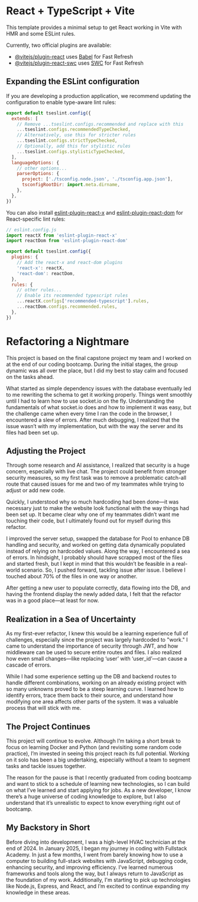 # React + TypeScript + Vite

This template provides a minimal setup to get React working in Vite with HMR and some ESLint rules.

Currently, two official plugins are available:

- [@vitejs/plugin-react](https://github.com/vitejs/vite-plugin-react/blob/main/packages/plugin-react) uses [Babel](https://babeljs.io/) for Fast Refresh
- [@vitejs/plugin-react-swc](https://github.com/vitejs/vite-plugin-react/blob/main/packages/plugin-react-swc) uses [SWC](https://swc.rs/) for Fast Refresh

## Expanding the ESLint configuration

If you are developing a production application, we recommend updating the configuration to enable type-aware lint rules:

```js
export default tseslint.config({
  extends: [
    // Remove ...tseslint.configs.recommended and replace with this
    ...tseslint.configs.recommendedTypeChecked,
    // Alternatively, use this for stricter rules
    ...tseslint.configs.strictTypeChecked,
    // Optionally, add this for stylistic rules
    ...tseslint.configs.stylisticTypeChecked,
  ],
  languageOptions: {
    // other options...
    parserOptions: {
      project: ['./tsconfig.node.json', './tsconfig.app.json'],
      tsconfigRootDir: import.meta.dirname,
    },
  },
})
```

You can also install [eslint-plugin-react-x](https://github.com/Rel1cx/eslint-react/tree/main/packages/plugins/eslint-plugin-react-x) and [eslint-plugin-react-dom](https://github.com/Rel1cx/eslint-react/tree/main/packages/plugins/eslint-plugin-react-dom) for React-specific lint rules:

```js
// eslint.config.js
import reactX from 'eslint-plugin-react-x'
import reactDom from 'eslint-plugin-react-dom'

export default tseslint.config({
  plugins: {
    // Add the react-x and react-dom plugins
    'react-x': reactX,
    'react-dom': reactDom,
  },
  rules: {
    // other rules...
    // Enable its recommended typescript rules
    ...reactX.configs['recommended-typescript'].rules,
    ...reactDom.configs.recommended.rules,
  },
})
```



# Refactoring a Nightmare
This project is based on the final capstone project my team and I worked on at the end of our coding bootcamp. During the initial stages, the group dynamic was all over the place, but I did my best to stay calm and focused on the tasks ahead.

What started as simple dependency issues with the database eventually led to me rewriting the schema to get it working properly. Things went smoothly until I had to learn how to use socket.io on the fly. Understanding the fundamentals of what socket.io does and how to implement it was easy, but the challenge came when every time I ran the code in the browser, I encountered a slew of errors. After much debugging, I realized that the issue wasn’t with my implementation, but with the way the server and its files had been set up.

## Adjusting the Project
Through some research and AI assistance, I realized that security is a huge concern, especially with live chat. The project could benefit from stronger security measures, so my first task was to remove a problematic catch-all route that caused issues for me and two of my teammates while trying to adjust or add new code.

Quickly, I understood why so much hardcoding had been done—it was necessary just to make the website look functional with the way things had been set up. It became clear why one of my teammates didn’t want me touching their code, but I ultimately found out for myself during this refactor.

I improved the server setup, swapped the database for Pool to enhance DB handling and security, and worked on getting data dynamically populated instead of relying on hardcoded values. Along the way, I encountered a sea of errors. In hindsight, I probably should have scrapped most of the files and started fresh, but I kept in mind that this wouldn’t be feasible in a real-world scenario. So, I pushed forward, tackling issue after issue. I believe I touched about 70% of the files in one way or another.

After getting a new user to populate correctly, data flowing into the DB, and having the frontend display the newly added data, I felt that the refactor was in a good place—at least for now.

## Realization in a Sea of Uncertainty
As my first-ever refactor, I knew this would be a learning experience full of challenges, especially since the project was largely hardcoded to "work." I came to understand the importance of security through JWT, and how middleware can be used to secure entire routes and files. I also realized how even small changes—like replacing ‘user’ with ‘user_id’—can cause a cascade of errors.

While I had some experience setting up the DB and backend routes to handle different combinations, working on an already existing project with so many unknowns proved to be a steep learning curve. I learned how to identify errors, trace them back to their source, and understand how modifying one area affects other parts of the system. It was a valuable process that will stick with me.

## The Project Continues
This project will continue to evolve. Although I’m taking a short break to focus on learning Docker and Python (and revisiting some random code practice), I’m invested in seeing this project reach its full potential. Working on it solo has been a big undertaking, especially without a team to segment tasks and tackle issues together.

The reason for the pause is that I recently graduated from coding bootcamp and want to stick to a schedule of learning new technologies, so I can build on what I’ve learned and start applying for jobs. As a new developer, I know there’s a huge universe of coding knowledge to explore, but I also understand that it’s unrealistic to expect to know everything right out of bootcamp.

## My Backstory in Short
Before diving into development, I was a high-level HVAC technician at the end of 2024. In January 2025, I began my journey in coding with Fullstack Academy. In just a few months, I went from barely knowing how to use a computer to building full-stack websites with JavaScript, debugging code, enhancing security, and improving efficiency. I’ve learned numerous frameworks and tools along the way, but I always return to JavaScript as the foundation of my work. Additionally, I'm starting to pick up technologies like Node.js, Express, and React, and I’m excited to continue expanding my knowledge in these areas.